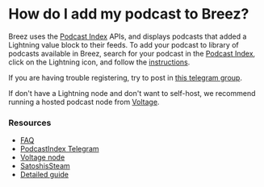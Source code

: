 # How do I add my podcast to Breez?

Breez uses the [Podcast Index](https://podcastindex.org/) APIs, and displays podcasts that added a Lightning value block to their feeds.
To add your podcast to library of podcasts available in Breez, search for your podcast in the [Podcast Index](https://podcastindex.org/), click on the Lightning icon, and follow the [instructions](https://bowtiedchukar.com/setup-your-podcast-to-stream-sats/).

If you are having trouble registering, try to post in [this telegram group](https://t.me/podcasting20).

If don't have a Lightning node and don't want to self-host, we recommend running a hosted podcast node from [Voltage](https://voltageapp.io/podcast).

### Resources
* [FAQ](http://value4value.io)
* [PodcastIndex Telegram](https://t.me/podcasting20)
* [Voltage node](https://voltageapp.io/podcast)
* [SatoshisSteam](https://satoshis.stream/)
* [Detailed guide](https://bowtiedchukar.com/setup-your-podcast-to-stream-sats/)

